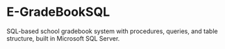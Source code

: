 # E-GradeBookSQL
SQL-based school gradebook system with procedures, queries, and table structure, built in Microsoft SQL Server.
